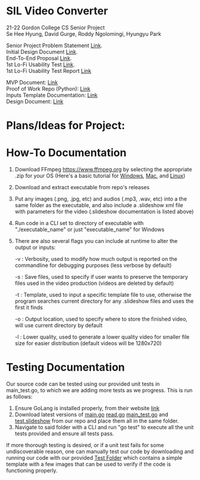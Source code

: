 # SIL Video Converter
21-22 Gordon College CS Senior Project<br>
Se Hee Hyung, David Gurge, Roddy Ngolomingi, Hyungyu Park<br>

Senior Project Problem Statement [Link](https://docs.google.com/document/d/1Xcbwg4K3Fhv3oUFh-9i_Q81I1Y1p6ym8wsgSIHjBBA0/edit?usp=sharing).<br>
Initial Design Document [Link](https://docs.google.com/document/d/16FA-5HbT2uVkvgAXTeTjRo2QJxEuIR1Bfjdc5Mci7FI/edit?usp=sharing).<br>
End-To-End Proposal [Link](https://docs.google.com/document/d/1h8e6FNbOrI4lRuMVRTbiZil3-PrC2OoKQ6b0vckxl1w/edit?usp=sharing).<br>
1st Lo-Fi Usability Test [Link](https://drive.google.com/file/d/1L9HBFWGztYsH0RSPItrjFPIrZDt0xkz8/view?usp=sharing).<br>
1st Lo-Fi Usability Test Report [Link](https://docs.google.com/document/d/1-MmKXZmo_WDw9Ju-L8kHIel8QrqPs31j3IiaVdt6B-k/edit?usp=sharing)


MVP Document: [Link](https://docs.google.com/document/d/1ZZWAUzAl-bXXmUvLlqPjvj4Cw5By6yFNDDiA70PlY2E/edit?usp=sharing)<br>
Proof of Work Repo (Python): [Link](https://github.com/sillsdev/storybuilder/tree/v2)<br>
Inputs Template Documentation: [Link](https://docs.google.com/document/d/1J4X6RWUgXnI0aeaLEv4ePBXeZJQJSMgZ-WLQNx7Hcj8/edit?usp=sharing)<br>
Design Document: [Link](https://docs.google.com/document/d/1vjogjaWZ0ww7rJtKz3J4iuVbbFrZF3KASdHBW-zPYfE/edit#)

# Plans/Ideas for Project:

# How-To Documentation
1. Download FFmpeg https://www.ffmpeg.org by selecting the appropriate .zip for your OS (Here's a basic tutorial for [Windows](https://www.wikihow.com/Install-FFmpeg-on-Windows), [Mac](https://manual.audacityteam.org/man/installing_ffmpeg_for_mac.html), and [Linux](https://www.tecmint.com/install-ffmpeg-in-linux/)) 
2. Download and extract executable from repo's releases
3. Put any images (.png, .jpg, etc) and audios (.mp3, .wav, etc) into a the same folder as the executable, and also include a .slideshow xml file with parameters for the video (.slideshow documentation is listed above)
4. Run code in a CLI set to directory of executable with "./executable_name" or just "executable_name" for Windows
5. There are also several flags you can include at runtime to alter the output or inputs:

    -v : Verbosity, used to modify how much output is reported on the commandline for debugging purposes (less verbose by default)
  
    -s : Save files, used to specify if user wants to preserve the temporary files used in the video production (videos are deleted by default)
    
    -t : Template, used to input a specific template file to use, otherwise the program searches current directory for any .slideshow files and uses the first it finds
    
    -o : Output location, used to specify where to store the finished video, will use current directory by default
    
    -l : Lower quality, used to generate a lower quality video for smaller file size for easier distribution (default videos will be 1280x720)

# Testing Documentation
Our source code can be tested using our provided unit tests in main_test.go, to which we are adding more tests as we progress. This is run as follows:
1. Ensure GoLang is installed properly, from their website [link]( https://golang.org/dl/ )
2. Download latest versions of [main.go](https://github.com/gordon-cs/appbuilder-storybuilder/blob/main/TemplateVideo/main.go) [read.go](https://github.com/gordon-cs/appbuilder-storybuilder/blob/main/TemplateVideo/read.go) [main_test.go](https://github.com/gordon-cs/appbuilder-storybuilder/blob/main/TemplateVideo/main_test.go) and [test.slideshow](https://github.com/gordon-cs/appbuilder-storybuilder/blob/main/TemplateVideo/test.slideshow) from our repo and place them all in the same folder.
3. Navigate to said folder with a CLI and run "go test" to execute all the unit tests provided and ensure all tests pass.

If more thorough testing is desired, or if a unit test fails for some undiscoverable reason, one can manually test our code by downloading and running our code
with our provided [Test Folder](https://github.com/gordon-cs/appbuilder-storybuilder/tree/main/Test%20Input) which contains a simple template with a few images that can be used to verify if the code is functioning properly.
